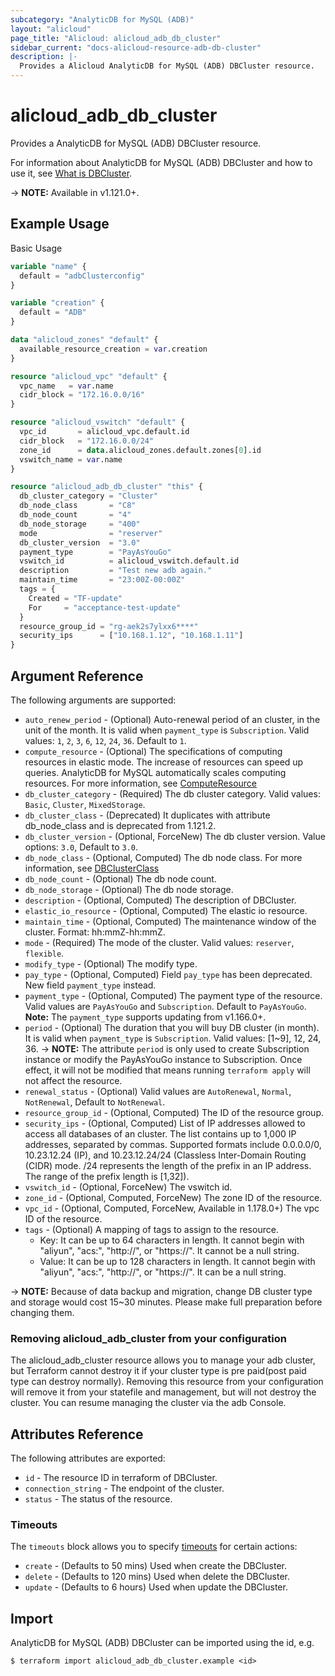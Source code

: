 ```yaml
---
subcategory: "AnalyticDB for MySQL (ADB)"
layout: "alicloud"
page_title: "Alicloud: alicloud_adb_db_cluster"
sidebar_current: "docs-alicloud-resource-adb-db-cluster"
description: |-
  Provides a Alicloud AnalyticDB for MySQL (ADB) DBCluster resource.
---
```


# alicloud\_adb\_db\_cluster

Provides a AnalyticDB for MySQL (ADB) DBCluster resource.

For information about AnalyticDB for MySQL (ADB) DBCluster and how to use it, see [What is DBCluster](https://www.alibabacloud.com/help/en/doc-detail/190519.htm).

-> **NOTE:** Available in v1.121.0+.

## Example Usage

Basic Usage

```terraform
variable "name" {
  default = "adbClusterconfig"
}

variable "creation" {
  default = "ADB"
}

data "alicloud_zones" "default" {
  available_resource_creation = var.creation
}

resource "alicloud_vpc" "default" {
  vpc_name   = var.name
  cidr_block = "172.16.0.0/16"
}

resource "alicloud_vswitch" "default" {
  vpc_id       = alicloud_vpc.default.id
  cidr_block   = "172.16.0.0/24"
  zone_id      = data.alicloud_zones.default.zones[0].id
  vswitch_name = var.name
}

resource "alicloud_adb_db_cluster" "this" {
  db_cluster_category = "Cluster"
  db_node_class       = "C8"
  db_node_count       = "4"
  db_node_storage     = "400"
  mode                = "reserver"
  db_cluster_version  = "3.0"
  payment_type        = "PayAsYouGo"
  vswitch_id          = alicloud_vswitch.default.id
  description         = "Test new adb again."
  maintain_time       = "23:00Z-00:00Z"
  tags = {
    Created = "TF-update"
    For     = "acceptance-test-update"
  }
  resource_group_id = "rg-aek2s7ylxx6****"
  security_ips      = ["10.168.1.12", "10.168.1.11"]
}
```

## Argument Reference

The following arguments are supported:

* `auto_renew_period` - (Optional) Auto-renewal period of an cluster, in the unit of the month. It is valid when `payment_type` is `Subscription`. Valid values: `1`, `2`, `3`, `6`, `12`, `24`, `36`. Default to `1`.
* `compute_resource` - (Optional) The specifications of computing resources in elastic mode. The increase of resources can speed up queries. AnalyticDB for MySQL automatically scales computing resources. For more information, see [ComputeResource](https://www.alibabacloud.com/help/en/doc-detail/144851.htm)
* `db_cluster_category` - (Required) The db cluster category. Valid values: `Basic`, `Cluster`, `MixedStorage`.
* `db_cluster_class` - (Deprecated) It duplicates with attribute db_node_class and is deprecated from 1.121.2.
* `db_cluster_version` - (Optional, ForceNew) The db cluster version. Value options: `3.0`, Default to `3.0`.
* `db_node_class` - (Optional, Computed) The db node class. For more information, see [DBClusterClass](https://help.aliyun.com/document_detail/190519.html)
* `db_node_count` - (Optional) The db node count.
* `db_node_storage` - (Optional) The db node storage.
* `description` - (Optional, Computed) The description of DBCluster.
* `elastic_io_resource` - (Optional, Computed) The elastic io resource.
* `maintain_time` - (Optional, Computed) The maintenance window of the cluster. Format: hh:mmZ-hh:mmZ.
* `mode` - (Required) The mode of the cluster. Valid values: `reserver`, `flexible`.
* `modify_type` - (Optional) The modify type.
* `pay_type` - (Optional, Computed) Field `pay_type` has been deprecated. New field `payment_type` instead.
* `payment_type` - (Optional, Computed) The payment type of the resource. Valid values are `PayAsYouGo` and `Subscription`. Default to `PayAsYouGo`. **Note:** The `payment_type` supports updating from v1.166.0+. 
* `period` - (Optional) The duration that you will buy DB cluster (in month). It is valid when `payment_type` is `Subscription`. Valid values: [1~9], 12, 24, 36.
-> **NOTE:** The attribute `period` is only used to create Subscription instance or modify the PayAsYouGo instance to Subscription. Once effect, it will not be modified that means running `terraform apply` will not affect the resource.
* `renewal_status` - (Optional) Valid values are `AutoRenewal`, `Normal`, `NotRenewal`, Default to `NotRenewal`.
* `resource_group_id` - (Optional, Computed) The ID of the resource group.
* `security_ips` - (Optional, Computed) List of IP addresses allowed to access all databases of an cluster. The list contains up to 1,000 IP addresses, separated by commas. Supported formats include 0.0.0.0/0, 10.23.12.24 (IP), and 10.23.12.24/24 (Classless Inter-Domain Routing (CIDR) mode. /24 represents the length of the prefix in an IP address. The range of the prefix length is [1,32]).
* `vswitch_id` - (Optional, ForceNew) The vswitch id.
* `zone_id` - (Optional, Computed, ForceNew) The zone ID of the resource.
* `vpc_id` - (Optional, Computed, ForceNew, Available in 1.178.0+) The vpc ID of the resource.
* `tags` - (Optional) A mapping of tags to assign to the resource.
    - Key: It can be up to 64 characters in length. It cannot begin with "aliyun", "acs:", "http://", or "https://". It cannot be a null string.
    - Value: It can be up to 128 characters in length. It cannot begin with "aliyun", "acs:", "http://", or "https://". It can be a null string.

-> **NOTE:** Because of data backup and migration, change DB cluster type and storage would cost 15~30 minutes. Please make full preparation before changing them.

### Removing alicloud_adb_cluster from your configuration
 
The alicloud_adb_cluster resource allows you to manage your adb cluster, but Terraform cannot destroy it if your cluster type is pre paid(post paid type can destroy normally). Removing this resource from your configuration will remove it from your statefile and management, but will not destroy the cluster. You can resume managing the cluster via the adb Console.

## Attributes Reference

The following attributes are exported:

* `id` - The resource ID in terraform of DBCluster.
* `connection_string` - The endpoint of the cluster.
* `status` - The status of the resource.

### Timeouts

The `timeouts` block allows you to specify [timeouts](https://www.terraform.io/docs/configuration-0-11/resources.html#timeouts) for certain actions:

* `create` - (Defaults to 50 mins) Used when create the DBCluster.
* `delete` - (Defaults to 120 mins) Used when delete the DBCluster.
* `update` - (Defaults to 6  hours) Used when update the DBCluster.

## Import

AnalyticDB for MySQL (ADB) DBCluster can be imported using the id, e.g.

```
$ terraform import alicloud_adb_db_cluster.example <id>
```
